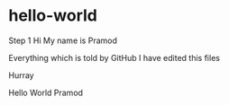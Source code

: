 # hello-world
Step 1
Hi My name is Pramod

Everything which is told by GitHub
I have edited this files

Hurray

Hello World Pramod